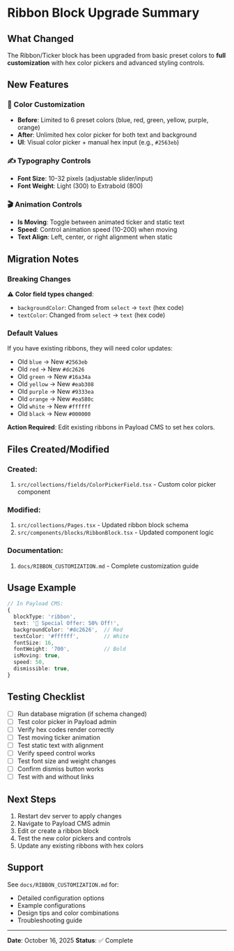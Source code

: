 # Ribbon Block Upgrade Summary

## What Changed

The Ribbon/Ticker block has been upgraded from basic preset colors to **full customization** with hex color pickers and advanced styling controls.

## New Features

### 🎨 Color Customization

- **Before**: Limited to 6 preset colors (blue, red, green, yellow, purple, orange)
- **After**: Unlimited hex color picker for both text and background
- **UI**: Visual color picker + manual hex input (e.g., `#2563eb`)

### ✍️ Typography Controls

- **Font Size**: 10-32 pixels (adjustable slider/input)
- **Font Weight**: Light (300) to Extrabold (800)

### 🎬 Animation Controls

- **Is Moving**: Toggle between animated ticker and static text
- **Speed**: Control animation speed (10-200) when moving
- **Text Align**: Left, center, or right alignment when static

## Migration Notes

### Breaking Changes

⚠️ **Color field types changed**:

- `backgroundColor`: Changed from `select` → `text` (hex code)
- `textColor`: Changed from `select` → `text` (hex code)

### Default Values

If you have existing ribbons, they will need color updates:

- Old `blue` → New `#2563eb`
- Old `red` → New `#dc2626`
- Old `green` → New `#16a34a`
- Old `yellow` → New `#eab308`
- Old `purple` → New `#9333ea`
- Old `orange` → New `#ea580c`
- Old `white` → New `#ffffff`
- Old `black` → New `#000000`

**Action Required**: Edit existing ribbons in Payload CMS to set hex colors.

## Files Created/Modified

### Created:

1. `src/collections/fields/ColorPickerField.tsx` - Custom color picker component

### Modified:

1. `src/collections/Pages.tsx` - Updated ribbon block schema
2. `src/components/blocks/RibbonBlock.tsx` - Updated component logic

### Documentation:

1. `docs/RIBBON_CUSTOMIZATION.md` - Complete customization guide

## Usage Example

```typescript
// In Payload CMS:
{
  blockType: 'ribbon',
  text: '🎉 Special Offer: 50% Off!',
  backgroundColor: '#dc2626',  // Red
  textColor: '#ffffff',        // White
  fontSize: 16,
  fontWeight: '700',           // Bold
  isMoving: true,
  speed: 50,
  dismissible: true,
}
```

## Testing Checklist

- [ ] Run database migration (if schema changed)
- [ ] Test color picker in Payload admin
- [ ] Verify hex codes render correctly
- [ ] Test moving ticker animation
- [ ] Test static text with alignment
- [ ] Verify speed control works
- [ ] Test font size and weight changes
- [ ] Confirm dismiss button works
- [ ] Test with and without links

## Next Steps

1. Restart dev server to apply changes
2. Navigate to Payload CMS admin
3. Edit or create a ribbon block
4. Test the new color pickers and controls
5. Update any existing ribbons with hex colors

## Support

See `docs/RIBBON_CUSTOMIZATION.md` for:

- Detailed configuration options
- Example configurations
- Design tips and color combinations
- Troubleshooting guide

---

**Date**: October 16, 2025
**Status**: ✅ Complete
